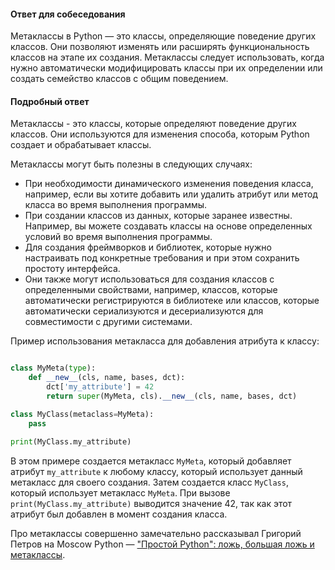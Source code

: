 
#### Ответ для собеседования

Метаклассы в Python — это классы, определяющие поведение других классов. Они позволяют изменять или расширять функциональность классов на этапе их создания. Метаклассы следует использовать, когда нужно автоматически модифицировать классы при их определении или создать семейство классов с общим поведением.

#### Подробный ответ

Метаклассы - это классы, которые определяют поведение других классов. Они используются для изменения способа, которым Python создает и обрабатывает классы.

Метаклассы могут быть полезны в следующих случаях:

- При необходимости динамического изменения поведения класса, например, если вы хотите добавить или удалить атрибут или метод класса во время выполнения программы.
- При создании классов из данных, которые заранее известны. Например, вы можете создавать классы на основе определенных условий во время выполнения программы.
- Для создания фреймворков и библиотек, которые нужно настраивать под конкретные требования и при этом сохранить простоту интерфейса.
- Они также могут использоваться для создания классов с определенными свойствами, например, классов, которые автоматически регистрируются в библиотеке или классов, которые автоматически сериализуются и десериализуются для совместимости с другими системами.

Пример использования метакласса для добавления атрибута к классу:

```python

class MyMeta(type):
    def __new__(cls, name, bases, dct):
        dct['my_attribute'] = 42
        return super(MyMeta, cls).__new__(cls, name, bases, dct)

class MyClass(metaclass=MyMeta):
    pass

print(MyClass.my_attribute)

```

В этом примере создается метакласс `MyMeta`, который добавляет атрибут `my_attribute` к любому классу, который использует данный метакласс для своего создания. Затем создается класс `MyClass`, который использует метакласс `MyMeta`. При вызове `print(MyClass.my_attribute)` выводится значение 42, так как этот атрибут был добавлен в момент создания класса.

Про метаклассы совершенно замечательно рассказывал Григорий Петров на Moscow Python — ["Простой Python": ложь, большая ложь и метаклассы](https://www.youtube.com/watch?v=_EHgMxtrOmE).